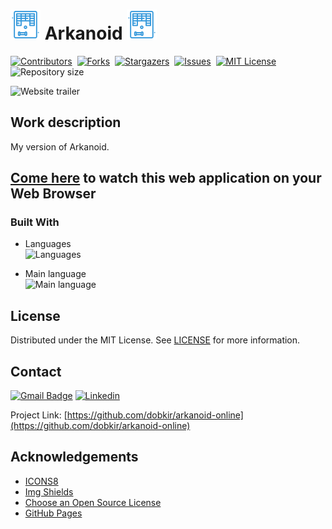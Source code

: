 # ![Arkanoid icon](/img/icons8-arkanoid-48.png) Arkanoid ![Arkanoid icon](/img/icons8-arkanoid-48.png) 

[![Contributors][contributors-shield]][contributors-url]&nbsp;
[![Forks][forks-shield]][forks-url]&nbsp;
[![Stargazers][stars-shield]][stars-url]&nbsp;
[![Issues][issues-shield]][issues-url]&nbsp;
[![MIT License][license-shield]][license-url]&nbsp;
![Repository size][repo-size-shield]&nbsp;

![Website trailer][product-screenshot]

<!-- WORK DESCRIPTION -->
## Work description

My version of Arkanoid. 

<!-- LINK TO WEBSITE -->
## [Come here](https://dobkir.github.io/arkanoid-online/) to watch this web application on your Web Browser

<!-- TOOLS -->
### Built With

- Languages<br>
![Languages][languages-shield]

- Main language<br>
![Main language][main-language-shield]

<!-- LICENSE -->
## License

Distributed under the MIT License. See [LICENSE](LICENSE.txt) for more information.

<!-- CONTACT -->
## Contact

[![Gmail Badge](https://img.shields.io/badge/Gmail-d14836?style=for-the-badge&logo=Gmail&logoColor=white&link=mailto:p.kirillov2020@gmail.com)](mailto:p.kirillov2020@gmail.com)
[![Linkedin](https://img.shields.io/badge/-LinkedIn-black.svg?style=for-the-badge&logo=linkedin&colorB=555)](https://www.linkedin.com/in/pavel-kirillov-dobkir)


Project Link: [https://github.com/dobkir/arkanoid-online](https://github.com/dobkir/arkanoid-online)

<!-- ACKNOWLEDGEMENTS -->
## Acknowledgements
- [ICONS8](https://icons8.com/)
- [Img Shields](https://shields.io)
- [Choose an Open Source License](https://choosealicense.com)
- [GitHub Pages](https://pages.github.com)

<!-- MARKDOWN LINKS & IMAGES -->
<!-- https://www.markdownguide.org/basic-syntax/#reference-style-links -->
[contributors-shield]: https://img.shields.io/github/contributors/dobkir/arkanoid-online.svg?style=for-the-badge
[contributors-url]: https://github.com/dobkir/arkanoid-online/graphs/contributors
[forks-shield]: https://img.shields.io/github/forks/dobkir/arkanoid-online.svg?style=for-the-badge
[forks-url]: https://github.com/dobkir/arkanoid-online/network/members
[stars-shield]: https://img.shields.io/github/stars/dobkir/arkanoid-online.svg?style=for-the-badge
[stars-url]: https://github.com/dobkir/arkanoid-online/stargazers
[issues-shield]: https://img.shields.io/github/issues/dobkir/arkanoid-online.svg?style=for-the-badge
[issues-url]: https://github.com/dobkir/arkanoid-online/issues
[license-shield]: https://img.shields.io/github/license/dobkir/arkanoid-online.svg?style=for-the-badge
[license-url]: https://github.com/dobkir/arkanoid-online/blob/master/LICENSE.txt
[linkedin-shield]: https://img.shields.io/badge/-LinkedIn-black.svg?style=for-the-badge&logo=linkedin&colorB=555
[linkedin-url]: https://www.linkedin.com/in/pavel-kirillov-dobkir
[repo-size-shield]: https://img.shields.io/github/repo-size/dobkir/arkanoid-online.svg?style=for-the-badge
[languages-shield]: https://img.shields.io/github/languages/count/dobkir/arkanoid-online.svg?style=for-the-badge
[main-language-shield]: https://img.shields.io/github/languages/top/dobkir/arkanoid-online.svg?style=for-the-badge&color=f1e05a
[product-screenshot]: https://github.com/dobkir/trailers/blob/master/arkanoid_trailer/arkanoid_trailer.gif